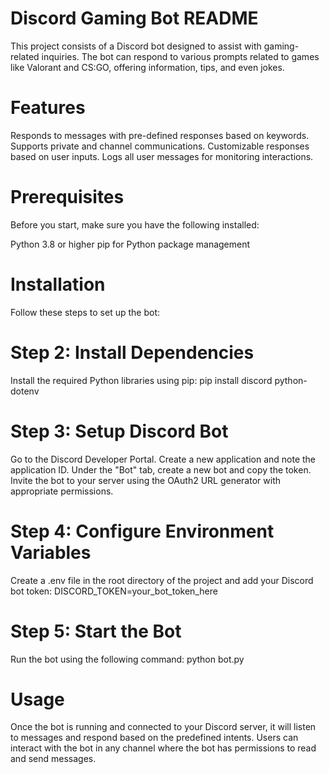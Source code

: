 # Discord Gaming Bot README
This project consists of a Discord bot designed to assist with gaming-related inquiries. The bot can respond to various prompts related to games like Valorant and CS:GO, offering information, tips, and even jokes.

# Features
Responds to messages with pre-defined responses based on keywords.
Supports private and channel communications.
Customizable responses based on user inputs.
Logs all user messages for monitoring interactions.

# Prerequisites
Before you start, make sure you have the following installed:

Python 3.8 or higher
pip for Python package management

# Installation
Follow these steps to set up the bot:

# Step 2: Install Dependencies
Install the required Python libraries using pip:
pip install discord python-dotenv

# Step 3: Setup Discord Bot
Go to the Discord Developer Portal.
Create a new application and note the application ID.
Under the "Bot" tab, create a new bot and copy the token.
Invite the bot to your server using the OAuth2 URL generator with appropriate permissions.

# Step 4: Configure Environment Variables
Create a .env file in the root directory of the project and add your Discord bot token:
DISCORD_TOKEN=your_bot_token_here

# Step 5: Start the Bot
Run the bot using the following command:
python bot.py

# Usage
Once the bot is running and connected to your Discord server, it will listen to messages and respond based on the predefined intents. Users can interact with the bot in any channel where the bot has permissions to read and send messages.
